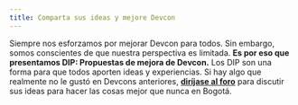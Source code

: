 ```yaml
---
title: Comparta sus ideas y mejore Devcon
---
```


Siempre nos esforzamos por mejorar Devcon para todos. Sin embargo, somos conscientes de que nuestra perspectiva es limitada. **Es por eso que presentamos DIP: Propuestas de mejora de Devcon.**
Los DIP son una forma para que todos aporten ideas y experiencias. Si hay algo que realmente no le gustó en Devcons anteriores, **[diríjase al foro](https://forum.devcon.org)** para discutir sus ideas para hacer las cosas mejor que nunca en Bogotá.
